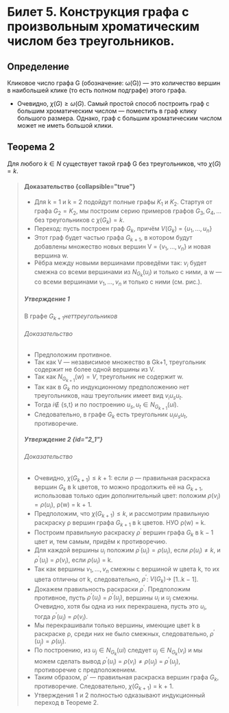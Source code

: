 # Билет 5. Конструкция графа с произвольным хроматическим числом без треугольников.

## Определение

Кликовое число графа G (обозначение: ω(G)) — это
количество вершин в наибольшей клике (то есть полном
подграфе) этого графа.

- Очевидно, $\chi(G) ≥ ω(G)$. Самый простой способ построить
  граф с большим хроматическим числом — поместить в граф
  клику большого размера. Однако, граф с большим
  хроматическим числом может не иметь большой клики.

## Теорема 2

Для любого $k \in N$ существует такой
граф G без треугольников, что $\chi(G) = k$.

> #### Доказательство {collapsible="true"}
> - Для k = 1 и k = 2 подойдут полные графы
    $K_1$ и $K_2$. Стартуя от графа $G_2 = K_2$, мы построим серию
    примеров графов $G_3, G_4, \dotsc$ без треугольников с $\chi(G_k ) = k$.
> - Переход: пусть построен граф $G_k$, причём
    $V(G_k)$ = {$u_1, \dotsc, u_n$}
> - Этот граф будет частью графа $G_{k+1}$, в котором будут
    добавлены множество новых вершин V = {$v_1, \dotsc , v_n$} и новая
    вершина w.
> - Рёбра между новыми вершинами проведёми так: $v_i$ будет
    смежна со всеми вершинами из $N_{G_k}(u_i)$ и только с ними, а w
    — со всеми вершинами $v_1, \dotsc , v_n$ и только с ними (см. рис.).
>##### Утверждение 1
> В графе $G_{k+1} нет треугольников$
>###### Доказательство
> - Предположим противное.
> - Так как V — независимое множество в Gk+1, треугольник
    содержит не более одной вершины из V.
> - Так как $N_{G_{k+1}}(w) = V$, треугольник не содержит w.
> - Так как в $G_k$ по индукционному предположению нет
    треугольников, наш треугольник имеет вид $v_iu_su_t$.
> - Тогда $i \notin$ {s,t} и по построению $u_s, u_t \in N_{G_{k+1}}(ui)$.
> - Следовательно, в графе $G_k$ есть треугольник $u_iu_su_t$,
    противоречие.
>##### Утверждение 2 {id="2_1"}
>###### Доказательство
> - Очевидно, $\chi(G_{k+1}) \le k + 1$: если ρ —
    правильная раскраска вершин $G_k$ в k цветов, то можно
    продолжить её на $G_{k+1}$, использовав только один
    дополнительный цвет: положим $ρ(v_i) = ρ(u_i)$, ρ(w) = k + 1.
> - Предположим, что $\chi(G_{k+1}) \le k$, и рассмотрим правильную
    раскраску ρ вершин графа $G_{k+1}$ в k цветов. НУО ρ(w) = k.
> - Построим правильную раскраску $ρ^′$ вершин графа $G_k$ в k − 1
    цвет и, тем самым, придём к противоречию.
> - Для каждой вершины $u_i$ положим $ρ^′(u_i) = ρ(u_i)$, если
    $ρ(u_i) \ne k$, и $ρ^′(u_i)$ = $ρ(v_i)$, если $ρ(u_i)$ = k.
> - Так как вершины $v_1, \dotsc, v_n$ смежны с вершиной w цвета k,
    то их цвета отличны от k, следовательно, $ρ^′$: $V(G_k) \to$ [1..k − 1].
> - Докажем правильность раскраски $ρ^′$. Предположим
    противное, пусть $ρ^′(u_i)$ = $ρ^′(u_j)$, вершины $u_i$ и $u_j$ смежны.
    Очевидно, хотя бы одна из них перекрашена, пусть это $u_i$,
    тогда $ρ^′(u_i)$ = $ρ(v_i)$.
> - Мы перекрашивали только вершины, имеющие цвет k в
    раскраске ρ, среди них не было смежных, следовательно,
    $ρ^′(u_j) = ρ(u_j)$.
> - По построению, из $u_j \in N_{G_k}(ui)$ следует $u_j \in N_{G_k}(v_i)$ и мы
    можем сделать вывод $ρ^′(u_i)$ = $ρ(v_i) \ne ρ(u_j)$ = $ρ^′(u_j)$,
    противоречие с предположением.
> - Таким образом, ρ′ — правильная раскраска вершин графа
    $G_k$, противоречие. Следовательно, $\chi(G_{k+1})$ = k + 1.
> - Утверждения 1 и 2 полностью одказывают индукционный
    переход в Теореме 2.



